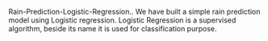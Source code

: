 Rain-Prediction-Logistic-Regression..
We have built a simple rain prediction model using Logistic regression.
Logistic Regression is a supervised algorithm, beside its name it is used for classification purpose.
